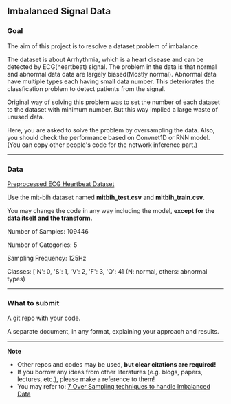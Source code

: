 ## Imbalanced Signal Data


### Goal

The aim of this project is to resolve a dataset problem of imbalance.

The dataset is about Arrhythmia, which is a heart disease and can be detected by ECG(heartbeat) signal. The problem in the data is that normal and abnormal data data are largely biased(Mostly normal). Abnormal data have multiple types each having small data number. This deteriorates the classfication problem to detect patients from the signal.

Original way of solving this problem was to set the number of each dataset to the dataset with minimum number. But this way implied a large waste of unused data.

Here, you are asked to solve the problem by oversampling the data. Also, you should check the performance based on Convnet1D or RNN model. (You can copy other people's code for the network inference part.)

---

### Data


[Preprocessed ECG Heartbeat Dataset](https://www.kaggle.com/shayanfazeli/heartbeat)

Use the mit-bih dataset named **mitbih_test.csv** and **mitbih_train.csv**.

You may change the code in any way including the model, **except for the data itself and the transform.**


Number of Samples: 109446

Number of Categories: 5

Sampling Frequency: 125Hz

Classes: ['N': 0, 'S': 1, 'V': 2, 'F': 3, 'Q': 4] (N: normal, others: abnormal types)

---

### What to submit
A git repo with your code.

A separate document, in any format, explaining your approach and results.

---

**Note**
- Other repos and codes may be used, **but clear citations are required!**
- If you borrow any ideas from other literatures (e.g. blogs, papers, lectures, etc.), please make a reference to them!
- You may refer to: [7 Over Sampling techniques to handle Imbalanced Data](https://towardsdatascience.com/7-over-sampling-techniques-to-handle-imbalanced-data-ec51c8db349f?gi=8670a501d3c3)
